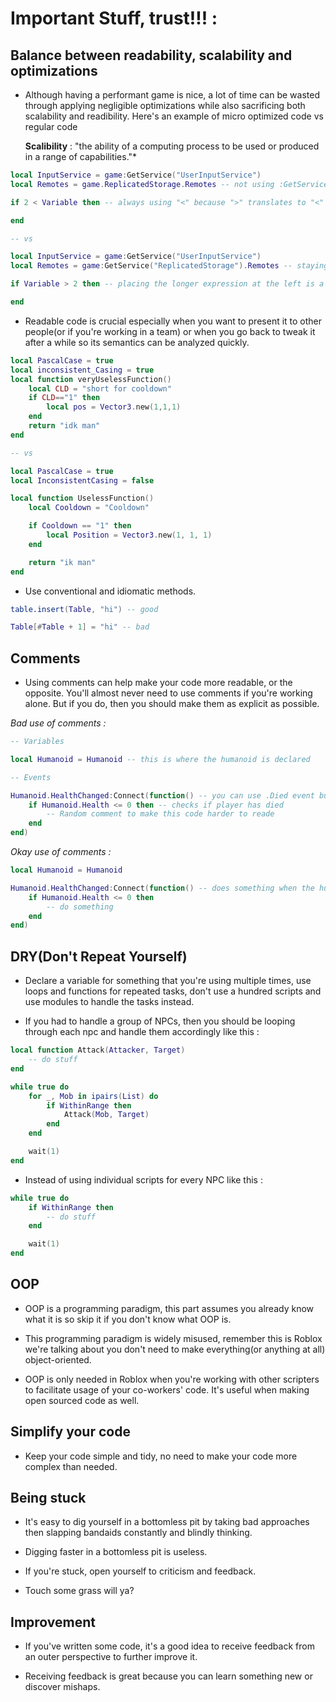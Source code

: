 # Important Stuff, trust!!! :

## Balance between readability, scalability and optimizations
- Although having a performant game is nice, a lot of time can be wasted through applying negligible optimizations while also sacrificing both scalability and readibility. Here's an example of micro optimized code vs regular code

  **Scalibility** : "the ability of a computing process to be used or produced in a range of capabilities."*

```lua
local InputService = game:GetService("UserInputService")
local Remotes = game.ReplicatedStorage.Remotes -- not using :GetService() because they're afraid of a function call

if 2 < Variable then -- always using "<" because ">" translates to "<"

end

-- vs

local InputService = game:GetService("UserInputService")
local Remotes = game:GetService("ReplicatedStorage").Remotes -- staying consistent with the usage of :GetService() above

if Variable > 2 then -- placing the longer expression at the left is a good convention but you lost 1 nanosecond doe :CCCCCC

end
```
- Readable code is crucial especially when you want to present it to other people(or if you're working in a team) or when you go back to tweak it after a while so its semantics can be analyzed quickly.

```lua
local PascalCase = true
local inconsistent_Casing = true
local function veryUselessFunction()
    local CLD = "short for cooldown"
    if CLD=="1" then
        local pos = Vector3.new(1,1,1)
    end
    return "idk man"
end

-- vs

local PascalCase = true
local InconsistentCasing = false

local function UselessFunction()
    local Cooldown = "Cooldown"

    if Cooldown == "1" then
        local Position = Vector3.new(1, 1, 1)
    end

    return "ik man"
end
```

- Use conventional and idiomatic methods.

```lua
table.insert(Table, "hi") -- good

Table[#Table + 1] = "hi" -- bad
```

## Comments
- Using comments can help make your code more readable, or the opposite. You'll almost never need to use comments if you're working alone. But if you do, then you should make them as explicit as possible.

*Bad use of comments :*

```lua
-- Variables

local Humanoid = Humanoid -- this is where the humanoid is declared

-- Events

Humanoid.HealthChanged:Connect(function() -- you can use .Died event but for the sake of this example I won't.
    if Humanoid.Health <= 0 then -- checks if player has died
        -- Random comment to make this code harder to reade
    end
end)
```

*Okay use of comments :*

```lua
local Humanoid = Humanoid

Humanoid.HealthChanged:Connect(function() -- does something when the humanoid dies
    if Humanoid.Health <= 0 then
        -- do something
    end
end)
```

## DRY(Don't Repeat Yourself)
- Declare a variable for something that you're using multiple times, use loops and functions for repeated tasks, don't use a hundred scripts and use modules to handle the tasks instead.

 * If you had to handle a group of NPCs, then you should be looping through each npc and handle them accordingly like this :

```lua
local function Attack(Attacker, Target)
    -- do stuff
end

while true do
    for _, Mob in ipairs(List) do
        if WithinRange then
            Attack(Mob, Target)
        end
    end

    wait(1)
end
```

 * Instead of using individual scripts for every NPC like this :

```lua
while true do
    if WithinRange then
        -- do stuff
    end

    wait(1)
end
```

## OOP
- OOP is a programming paradigm, this part assumes you already know what it is so skip it if you don't know what OOP is.

- This programming paradigm is widely misused, remember this is Roblox we're talking about you don't need to make everything(or anything at all) object-oriented.

- OOP is only needed in Roblox when you're working with other scripters to facilitate usage of your co-workers' code. It's useful when making open sourced code as well.

## Simplify your code
- Keep your code simple and tidy, no need to make your code more complex than needed.

## Being stuck
- It's easy to dig yourself in a bottomless pit by taking bad approaches then slapping bandaids constantly and blindly thinking.

- Digging faster in a bottomless pit is useless.

- If you're stuck, open yourself to criticism and feedback.

- Touch some grass will ya?

## Improvement
- If you've written some code, it's a good idea to receive feedback from an outer perspective to further improve it.

- Receiving feedback is great because you can learn something new or discover mishaps.
